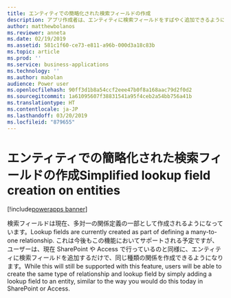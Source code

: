 ```yaml
---
title: エンティティでの簡略化された検索フィールドの作成
description: アプリ作成者は、エンティティに検索フィールドをすばやく追加できるようになります。
author: matthewbolanos
ms.reviewer: anneta
ms.date: 02/19/2019
ms.assetid: 581c1f60-ce73-e811-a96b-000d3a18c83b
ms.topic: article
ms.prod: ''
ms.service: business-applications
ms.technology: ''
ms.author: mabolan
audience: Power user
ms.openlocfilehash: 90ff3d1b8a54ccf2eee47b0f8a168aac79d2f0d2
ms.sourcegitcommit: 1a61095607f38831541a95f4ceb2a54bb756a41b
ms.translationtype: HT
ms.contentlocale: ja-JP
ms.lasthandoff: 03/20/2019
ms.locfileid: "879655"
---
```

# <a name="simplified-lookup-field-creation-on-entities"></a><span data-ttu-id="01a21-103">エンティティでの簡略化された検索フィールドの作成</span><span class="sxs-lookup"><span data-stu-id="01a21-103">Simplified lookup field creation on entities</span></span>


[!include[powerapps banner](../includes/powerapps.md)]

<span data-ttu-id="01a21-104">検索フィールドは現在、多対一の関係定義の一部として作成されるようになっています。</span><span class="sxs-lookup"><span data-stu-id="01a21-104">Lookup fields are currently created as part of defining a many-to-one relationship.</span></span> <span data-ttu-id="01a21-105">これは今後もこの機能においてサポートされる予定ですが、ユーザーは、現在 SharePoint や Access で行っているのと同様に、エンティティに検索フィールドを追加するだけで、同じ種類の関係を作成できるようになります。</span><span class="sxs-lookup"><span data-stu-id="01a21-105">While this will still be supported with this feature, users will be able to create the same type of relationship and lookup field by simply adding a lookup field to an entity, similar to the way you would do this today in SharePoint or Access.</span></span>